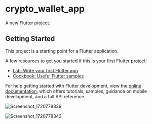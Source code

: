 # crypto_wallet_app

A new Flutter project.

## Getting Started

This project is a starting point for a Flutter application.

A few resources to get you started if this is your first Flutter project:

- [Lab: Write your first Flutter app](https://docs.flutter.dev/get-started/codelab)
- [Cookbook: Useful Flutter samples](https://docs.flutter.dev/cookbook)

For help getting started with Flutter development, view the
[online documentation](https://docs.flutter.dev/), which offers tutorials,
samples, guidance on mobile development, and a full API reference.

![Screenshot_1720778339](https://github.com/user-attachments/assets/3900c6a7-149d-4e68-8431-92857289a3df)

![Screenshot_1720778343](https://github.com/user-attachments/assets/3a6352a9-49ae-40de-a2d2-719261c7ee50)
